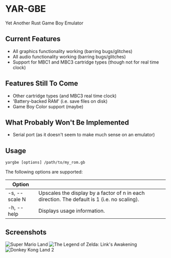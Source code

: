 # YAR-GBE
Yet Another Rust Game Boy Emulator

## Current Features

* All graphics functionality working (barring bugs/glitches)
* All audio functionality working (barring bugs/glitches)
* Support for MBC1 and MBC3 cartridge types (though not for real time clock)

## Features Still To Come

* Other cartridge types (and MBC3 real time clock)
* 'Battery-backed RAM' (i.e. save files on disk)
* Game Boy Color support (maybe)

## What Probably Won't Be Implemented

* Serial port (as it doesn't seem to make much sense on an emulator)

## Usage

    yargbe [options] /path/to/my_rom.gb

The following options are supported:

| Option        |                                                                                              |
|---------------| ---------------------------------------------------------------------------------------------|
| -s, --scale N | Upscales the display by a factor of n in each direction. The default is 1 (i.e. no scaling). |
| -h, --help    | Displays usage information.                                                                  |

## Screenshots

![Super Mario Land](https://cloud.githubusercontent.com/assets/711298/14226476/551e191c-f8db-11e5-81a2-8609e71a5641.png)  ![The Legend of Zelda: Link's Awakening](https://cloud.githubusercontent.com/assets/711298/14226477/5a3faa46-f8db-11e5-99fa-6260cedc0078.png) ![Donkey Kong Land 2](https://cloud.githubusercontent.com/assets/711298/14226478/5d89e6da-f8db-11e5-81c0-f2adfbd05ce5.png)
